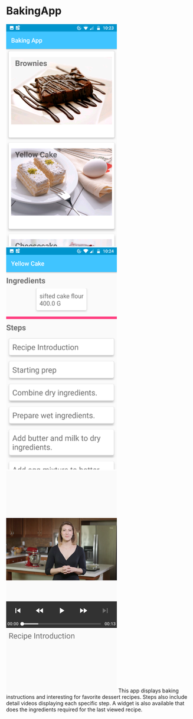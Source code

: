 # BakingApp

<p float="left">
  <img src="https://github.com/cerodriguez46/BakingApp/blob/master/app/src/main/res/drawable/bss1.png" width="300">
  
  <img src="https://github.com/cerodriguez46/BakingApp/blob/master/app/src/main/res/drawable/bss2.png" width="300">
  
  <img src="https://github.com/cerodriguez46/BakingApp/blob/master/app/src/main/res/drawable/bss3.png" width="300">
  </p?



This app displays baking instructions and interesting for favorite dessert recipes. Steps also include detail videos displaying each specific step. A widget is also available that does the ingredients required for the last viewed recipe. 
